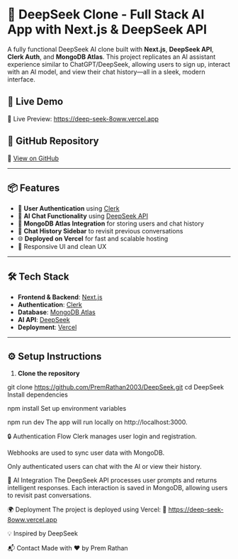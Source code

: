 # 🧠 DeepSeek Clone - Full Stack AI App with Next.js & DeepSeek API

A fully functional DeepSeek AI clone built with **Next.js**, **DeepSeek API**, **Clerk Auth**, and **MongoDB Atlas**. This project replicates an AI assistant experience similar to ChatGPT/DeepSeek, allowing users to sign up, interact with an AI model, and view their chat history—all in a sleek, modern interface.

## 🚀 Live Demo

🔗 Live Preview: https://deep-seek-8oww.vercel.app

## 🧾 GitHub Repository

📂 [View on GitHub](https://github.com/PremRathan2003/DeepSeek.git)

---

## 📦 Features

- 🔐 **User Authentication** using [Clerk](https://clerk.dev)
- 🧠 **AI Chat Functionality** using [DeepSeek API](https://deepseek.com)
- 💾 **MongoDB Atlas Integration** for storing users and chat history
- 🧭 **Chat History Sidebar** to revisit previous conversations
- 🌐 **Deployed on Vercel** for fast and scalable hosting
- 🎨 Responsive UI and clean UX

---

## 🛠️ Tech Stack

- **Frontend & Backend**: [Next.js](https://nextjs.org/)
- **Authentication**: [Clerk](https://clerk.dev)
- **Database**: [MongoDB Atlas](https://www.mongodb.com/cloud/atlas)
- **AI API**: [DeepSeek](https://deepseek.com)
- **Deployment**: [Vercel](https://vercel.com)

---

## ⚙️ Setup Instructions

1. **Clone the repository**

git clone https://github.com/PremRathan2003/DeepSeek.git
cd DeepSeek
Install dependencies

npm install
Set up environment variables

npm run dev
The app will run locally on http://localhost:3000.

🔒 Authentication Flow
Clerk manages user login and registration.

Webhooks are used to sync user data with MongoDB.

Only authenticated users can chat with the AI or view their history.

🧠 AI Integration
The DeepSeek API processes user prompts and returns intelligent responses. Each interaction is saved in MongoDB, allowing users to revisit past conversations.

🌍 Deployment
The project is deployed using Vercel:
🔗 https://deep-seek-8oww.vercel.app

💡 Inspired by DeepSeek

📬 Contact
Made with ❤️ by Prem Rathan
